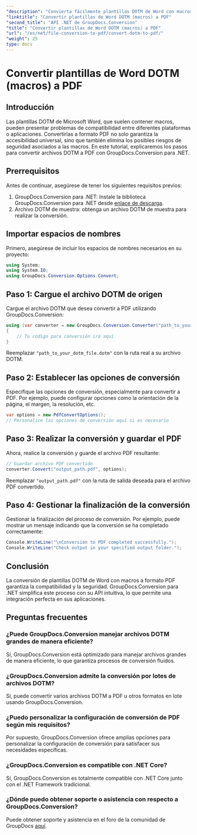 ```yaml
---
"description": "Convierta fácilmente plantillas DOTM de Word con macros a PDF con GroupDocs.Conversion para .NET. Garantice la compatibilidad y la seguridad con pasos sencillos."
"linktitle": "Convertir plantillas de Word DOTM (macros) a PDF"
"second_title": "API .NET de GroupDocs.Conversion"
"title": "Convertir plantillas de Word DOTM (macros) a PDF"
"url": "/es/net/file-conversion-to-pdf/convert-dotm-to-pdf/"
"weight": 25
type: docs
---
```

# Convertir plantillas de Word DOTM (macros) a PDF

## Introducción
Las plantillas DOTM de Microsoft Word, que suelen contener macros, pueden presentar problemas de compatibilidad entre diferentes plataformas o aplicaciones. Convertirlas a formato PDF no solo garantiza la accesibilidad universal, sino que también elimina los posibles riesgos de seguridad asociados a las macros. En este tutorial, explicaremos los pasos para convertir archivos DOTM a PDF con GroupDocs.Conversion para .NET.
## Prerrequisitos
Antes de continuar, asegúrese de tener los siguientes requisitos previos:
1. GroupDocs.Conversion para .NET: Instale la biblioteca GroupDocs.Conversion para .NET desde [enlace de descarga](https://releases.groupdocs.com/conversion/net/). 
2. Archivo DOTM de muestra: obtenga un archivo DOTM de muestra para realizar la conversión.

## Importar espacios de nombres
Primero, asegúrese de incluir los espacios de nombres necesarios en su proyecto:
```csharp
using System;
using System.IO;
using GroupDocs.Conversion.Options.Convert;
```
## Paso 1: Cargue el archivo DOTM de origen
Cargue el archivo DOTM que desea convertir a PDF utilizando GroupDocs.Conversion:
```csharp
using (var converter = new GroupDocs.Conversion.Converter("path_to_your_dotm_file.dotm"))
{
    // Tu código para conversión irá aquí
}
```
Reemplazar `"path_to_your_dotm_file.dotm"` con la ruta real a su archivo DOTM.
## Paso 2: Establecer las opciones de conversión
Especifique las opciones de conversión, especialmente para convertir a PDF. Por ejemplo, puede configurar opciones como la orientación de la página, el margen, la resolución, etc.
```csharp
var options = new PdfConvertOptions();
// Personalice las opciones de conversión aquí si es necesario
```
## Paso 3: Realizar la conversión y guardar el PDF
Ahora, realice la conversión y guarde el archivo PDF resultante:
```csharp
// Guardar archivo PDF convertido
converter.Convert("output_path.pdf", options);
```
Reemplazar `"output_path.pdf"` con la ruta de salida deseada para el archivo PDF convertido.
## Paso 4: Gestionar la finalización de la conversión
Gestionar la finalización del proceso de conversión. Por ejemplo, puede mostrar un mensaje indicando que la conversión se ha completado correctamente:
```csharp
Console.WriteLine("\nConversion to PDF completed successfully.");
Console.WriteLine("Check output in your specified output folder.");
```

## Conclusión
La conversión de plantillas DOTM de Word con macros a formato PDF garantiza la compatibilidad y la seguridad. GroupDocs.Conversion para .NET simplifica este proceso con su API intuitiva, lo que permite una integración perfecta en sus aplicaciones.
## Preguntas frecuentes
### ¿Puede GroupDocs.Conversion manejar archivos DOTM grandes de manera eficiente?
Sí, GroupDocs.Conversion está optimizado para manejar archivos grandes de manera eficiente, lo que garantiza procesos de conversión fluidos.
### ¿GroupDocs.Conversion admite la conversión por lotes de archivos DOTM?
Sí, puede convertir varios archivos DOTM a PDF u otros formatos en lote usando GroupDocs.Conversion.
### ¿Puedo personalizar la configuración de conversión de PDF según mis requisitos?
Por supuesto, GroupDocs.Conversion ofrece amplias opciones para personalizar la configuración de conversión para satisfacer sus necesidades específicas.
### ¿GroupDocs.Conversion es compatible con .NET Core?
Sí, GroupDocs.Conversion es totalmente compatible con .NET Core junto con el .NET Framework tradicional.
### ¿Dónde puedo obtener soporte o asistencia con respecto a GroupDocs.Conversion?
Puede obtener soporte y asistencia en el foro de la comunidad de GroupDocs [aquí](https://forum.groupdocs.com/c/conversion/11).